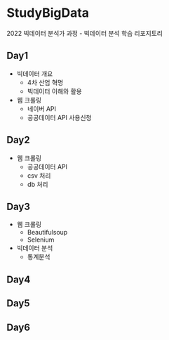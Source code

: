 # StudyBigData
2022 빅데이터 분석가 과정 - 빅데이터 분석 학습 리포지토리 

## Day1
- 빅데이터 개요 
  - 4차 산업 혁명
  - 빅데이터 이해와 활용 
- 웹 크롤링 
  - 네이버 API
  - 공공데이터 API 사용신청

## Day2
- 웹 크롤링 
  - 공공데이터 API
   - csv 처리 
   - db 처리  
 
## Day3
- 웹 크롤링 
  - Beautifulsoup
  - Selenium
- 빅데이터 분석 
  - 통계분석
    
## Day4


## Day5


## Day6
